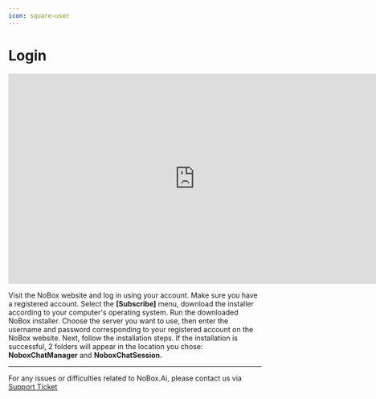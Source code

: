 ```yaml
---
icon: square-user
---
```


# <i class="fa-regular fa-home"></i> Login

<iframe width="742" height="418" src="https://www.youtube.com/embed/Cg5MjWd1uUI?si=EqkjcOmg-EqEvQNk/" title="01. Instalasi NoBox Desktop" frameborder="0" allow="accelerometer; autoplay; clipboard-write; encrypted-media; gyroscope; picture-in-picture; web-share" referrerpolicy="strict-origin-when-cross-origin" allowfullscreen></iframe>

Visit the NoBox website and log in using your account. Make sure you have a registered account. Select the **\[Subscribe]** menu, download the installer according to your computer's operating system. Run the downloaded NoBox installer. Choose the server you want to use, then enter the username and password corresponding to your registered account on the NoBox website. Next, follow the installation steps. If the installation is successful, 2 folders will appear in the location you chose: **NoboxChatManager** and **NoboxChatSession.**

---

For any issues or difficulties related to NoBox.Ai, please contact us via [Support Ticket](https://crm.nobox.ai/clients/tickets)
